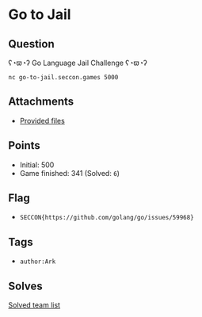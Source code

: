 # Go to Jail
## Question
ʕ◔ϖ◔ʔ Go Language Jail Challenge ʕ◔ϖ◔ʔ

```
nc go-to-jail.seccon.games 5000
```


## Attachments
- [Provided files](files/)

## Points
- Initial: 500
- Game finished: 341 (Solved: `6`)

## Flag
- `SECCON{https://github.com/golang/go/issues/59968}`

## Tags
- `author:Ark`

## Solves
[Solved team list](./solves.md)